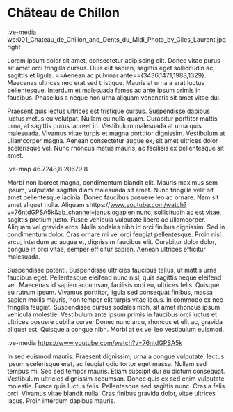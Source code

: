 # Château de Chillon

.ve-media wc:001_Chateau_de_Chillon_and_Dents_du_Midi_Photo_by_Giles_Laurent.jpg right

Lorem ipsum dolor sit amet, consectetur adipiscing elit. Donec vitae purus sit amet orci fringilla cursus. Duis elit sapien, sagittis eget sollicitudin ac, sagittis et ligula. ==Aenean ac pulvinar ante=={3436,1471,1988,1329}. Maecenas ultrices nec erat sed tristique. Mauris at urna a erat luctus pellentesque. Interdum et malesuada fames ac ante ipsum primis in faucibus. Phasellus a neque non urna aliquam venenatis sit amet vitae dui.

Praesent quis lectus ultrices est tristique cursus. Suspendisse dapibus luctus metus eu volutpat. Nullam eu nulla quam. Curabitur porttitor mattis urna, at sagittis purus laoreet in. Vestibulum malesuada at urna quis malesuada. Vivamus vitae turpis et magna porttitor dignissim. Vestibulum at ullamcorper magna. Aenean consectetur augue ex, sit amet ultrices dolor scelerisque vel. Nunc rhoncus metus mauris, ac facilisis ex pellentesque sit amet.

.ve-map 46.7248,8.20679 8

Morbi non laoreet magna, condimentum blandit elit. Mauris maximus sem ipsum, vulputate sagittis diam malesuada sit amet. Nunc fringilla velit sit amet pellentesque lacinia. Donec faucibus posuere leo ac ornare. Nam sit amet aliquet nulla. Aliquam shttps://www.youtube.com/watch?v=76ntdGPSA5k&ab_channel=januslogapien nunc, sollicitudin ac est vitae, sagittis pretium justo. Fusce vehicula vulputate libero ac ullamcorper. Aliquam vel gravida eros. Nulla sodales nibh id orci finibus dignissim. Sed in condimentum dolor. Cras ornare mi vel orci feugiat pellentesque. Proin nisl arcu, interdum ac augue et, dignissim faucibus elit. Curabitur dolor dolor, congue in orci vitae, semper efficitur sapien. Aenean ultrices efficitur malesuada.

Suspendisse potenti. Suspendisse ultricies faucibus tellus, ut mattis urna faucibus eget. Pellentesque eleifend nunc nisl, quis sagittis neque eleifend vel. Maecenas id sapien accumsan, facilisis orci eu, ultrices felis. Quisque eu rutrum ipsum. Vivamus porttitor, ligula sed consequat finibus, massa sapien mollis mauris, non tempor elit turpis vitae lacus. In commodo ex nec fringilla feugiat. Suspendisse cursus sodales nibh, sit amet rhoncus ipsum vehicula molestie. Vestibulum ante ipsum primis in faucibus orci luctus et ultrices posuere cubilia curae; Donec nunc arcu, rhoncus et elit ac, gravida aliquet est. Quisque a congue nibh. Morbi at ex vel leo vestibulum euismod.

.ve-media https://www.youtube.com/watch?v=76ntdGPSA5k

In sed euismod mauris. Praesent dignissim, urna a congue vulputate, lectus ipsum scelerisque erat, ac feugiat odio tortor eget massa. Nullam sed tempus mi. Sed sed tempor mauris. Etiam suscipit dui eu dictum consequat. Vestibulum ultricies dignissim accumsan. Donec quis ex sed enim vulputate molestie. Fusce quis luctus felis. Pellentesque sed sagittis nunc. Cras a felis orci. Vivamus vitae blandit nulla. Cras finibus gravida dolor, vitae ultrices lacus. Proin interdum dapibus mauris.